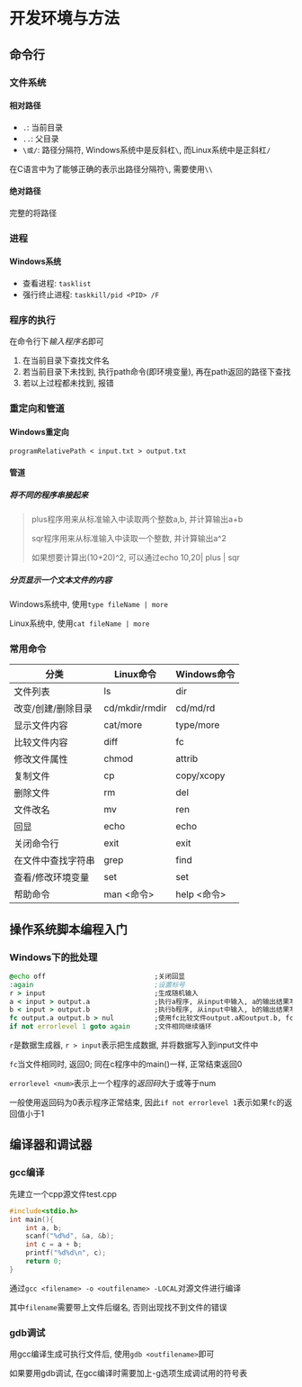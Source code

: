 # 开发环境与方法

## 命令行

### 文件系统

#### 相对路径

+ `.`: 当前目录
+ `..`: 父目录
+ `\或/`: 路径分隔符, Windows系统中是反斜杠`\`, 而Linux系统中是正斜杠`/`

在C语言中为了能够正确的表示出路径分隔符`\`, 需要使用`\\`

#### 绝对路径

完整的将路径

### 进程

#### Windows系统

+ 查看进程: `tasklist`
+ 强行终止进程: `taskkill/pid <PID> /F`

### 程序的执行

在命令行下*输入程序名*即可

1. 在当前目录下查找文件名
2. 若当前目录下未找到, 执行path命令(即环境变量), 再在path返回的路径下查找
3. 若以上过程都未找到, 报错

### 重定向和管道

#### Windows重定向



`programRelativePath < input.txt > output.txt`

#### 管道

##### 将不同的程序串接起来

>plus程序用来从标准输入中读取两个整数a,b, 并计算输出a+b
>
>sqr程序用来从标准输入中读取一个整数, 并计算输出a^2
>
>如果想要计算出(10+20)^2, 可以通过echo 10,20| plus | sqr

##### 分页显示一个文本文件的内容

Windows系统中, 使用`type fileName | more`

Linux系统中, 使用`cat fileName | more`

### 常用命令

| 分类               | Linux命令      | Windows命令 |
| ------------------ | -------------- | ----------- |
| 文件列表           | ls             | dir         |
| 改变/创建/删除目录 | cd/mkdir/rmdir | cd/md/rd    |
| 显示文件内容       | cat/more       | type/more   |
| 比较文件内容       | diff           | fc          |
| 修改文件属性       | chmod          | attrib      |
| 复制文件           | cp             | copy/xcopy  |
| 删除文件           | rm             | del         |
| 文件改名           | mv             | ren         |
| 回显               | echo           | echo        |
| 关闭命令行         | exit           | exit        |
| 在文件中查找字符串 | grep           | find        |
| 查看/修改环境变量  | set            | set         |
| 帮助命令           | man <命令>     | help <命令> |

## 操作系统脚本编程入门

### Windows下的批处理

```bat
@echo off							;关闭回显
:again								;设置标号
r > input							;生成随机输入
a < input > output.a				;执行a程序, 从input中输入, a的输出结果写入到output.a中
b < input > output.b				;执行b程序, 从input中输入, b的输出结果写入到output.b中
fc output.a output.b > nul			;使用fc比较文件output.a和output.b, fc的输出结果写入到nul中
if not errorlevel 1 goto again		;文件相同继续循环
```

`r`是数据生成器, `r > input`表示把生成数据, 并将数据写入到input文件中

`fc`当文件相同时, 返回0; 同在c程序中的main()一样, 正常结束返回0

`errorlevel <num>`表示上一个程序的*返回码*大于或等于num

一般使用返回码为0表示程序正常结束, 因此`if not errorlevel 1`表示如果`fc`的返回值小于1

## 编译器和调试器

### gcc编译

先建立一个cpp源文件test.cpp

```cpp
#include<stdio.h>
int main(){
    int a, b;
    scanf("%d%d", &a, &b);
    int c = a + b;
    printf("%d%d\n", c);
    return 0;
}
```

通过`gcc <filename> -o <outfilename> -LOCAL`对源文件进行编译

其中`filename`需要带上文件后缀名, 否则出现找不到文件的错误

### gdb调试

用gcc编译生成可执行文件后, 使用`gdb <outfilename>`即可

如果要用gdb调试, 在gcc编译时需要加上-g选项生成调试用的符号表
